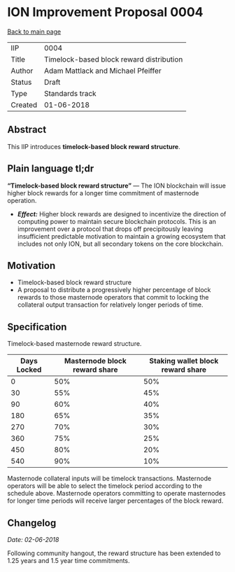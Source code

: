 ION Improvement Proposal 0004
=============================

[Back to main page](README.md)

|         |                                               |
|---------|-----------------------------------------------|
| IIP     | 0004                                          |
| Title   | Timelock-based block reward distribution      |
| Author  | Adam Mattlack and Michael Pfeiffer            |
| Status  | Draft                                         |
| Type    | Standards track                               |
| Created | 01-06-2018                                    |

## Abstract
This IIP introduces **timelock-based block reward structure**.

## Plain language tl;dr

**“Timelock-based block reward structure”** — The ION blockchain will issue higher block rewards for a longer time commitment of masternode operation.

* ***Effect:*** Higher block rewards are designed to incentivize the direction of computing power to maintain secure blockchain protocols. This is an improvement over a protocol that drops off precipitously leaving insufficient predictable motivation to maintain a growing ecosystem that includes not only ION, but all secondary tokens on the core blockchain.

## Motivation
* Timelock-based block reward structure
 * A proposal to distribute a progressively higher percentage of block rewards to those masternode operators that commit to locking the collateral output transaction for relatively longer periods of time.

## Specification

Timelock-based masternode reward structure.

| Days Locked | Masternode block reward share | Staking wallet block reward share |
|-------------|-------------------------------|-----------------------------------|
| 0           | 50%                           | 50%                               |
| 30          | 55%                           | 45%                               |
| 90          | 60%                           | 40%                               |
| 180         | 65%                           | 35%                               |
| 270         | 70%                           | 30%                               |
| 360         | 75%                           | 25%                               |
| 450         | 80%                           | 20%                               |
| 540         | 90%                           | 10%                               |

Masternode collateral inputs will be timelock transactions. Masternode operators will be able to select the timelock period according to the schedule above. Masternode operators committing to operate masternodes for longer time periods will receive larger percentages of the block reward.

## Changelog

*Date: 02-06-2018*

Following community hangout, the reward structure has been extended to 1.25 years and 1.5 year time commitments.
